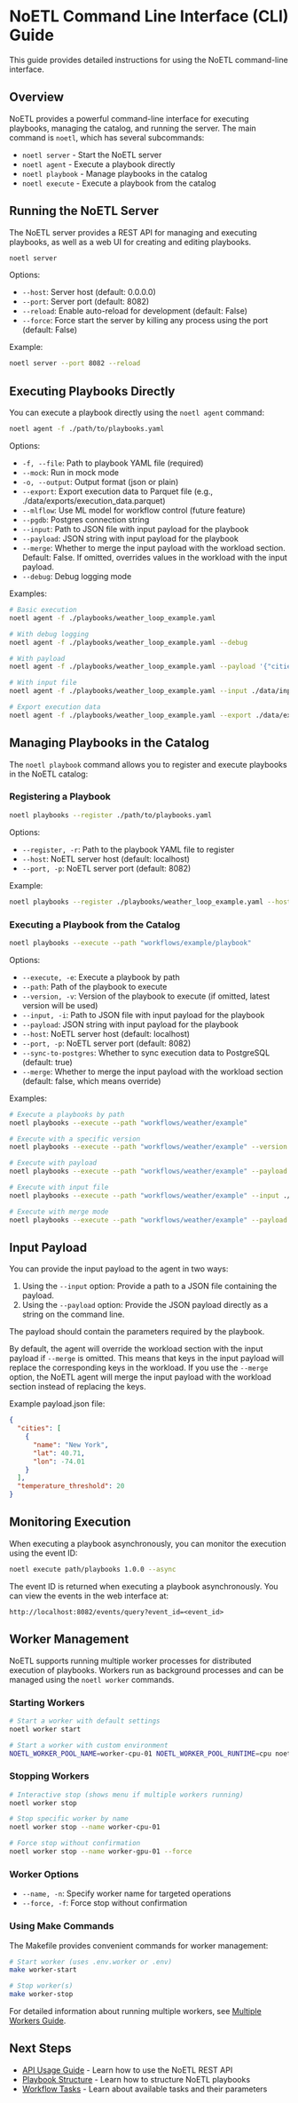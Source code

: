 # NoETL Command Line Interface (CLI) Guide

This guide provides detailed instructions for using the NoETL command-line interface.

## Overview

NoETL provides a powerful command-line interface for executing playbooks, managing the catalog, and running the server. The main command is `noetl`, which has several subcommands:

- `noetl server` - Start the NoETL server
- `noetl agent` - Execute a playbook directly
- `noetl playbook` - Manage playbooks in the catalog
- `noetl execute` - Execute a playbook from the catalog

## Running the NoETL Server

The NoETL server provides a REST API for managing and executing playbooks, as well as a web UI for creating and editing playbooks.

```bash
noetl server
```

Options:
- `--host`: Server host (default: 0.0.0.0)
- `--port`: Server port (default: 8082)
- `--reload`: Enable auto-reload for development (default: False)
- `--force`: Force start the server by killing any process using the port (default: False)

Example:
```bash
noetl server --port 8082 --reload
```

## Executing Playbooks Directly

You can execute a playbook directly using the `noetl agent` command:

```bash
noetl agent -f ./path/to/playbooks.yaml
```

Options:
- `-f, --file`: Path to playbook YAML file (required)
- `--mock`: Run in mock mode
- `-o, --output`: Output format (json or plain)
- `--export`: Export execution data to Parquet file (e.g., ./data/exports/execution_data.parquet)
- `--mlflow`: Use ML model for workflow control (future feature)
- `--pgdb`: Postgres connection string
- `--input`: Path to JSON file with input payload for the playbook
- `--payload`: JSON string with input payload for the playbook
- `--merge`: Whether to merge the input payload with the workload section. Default: False. If omitted, overrides values in the workload with the input payload.
- `--debug`: Debug logging mode

Examples:

```bash
# Basic execution
noetl agent -f ./playbooks/weather_loop_example.yaml

# With debug logging
noetl agent -f ./playbooks/weather_loop_example.yaml --debug

# With payload
noetl agent -f ./playbooks/weather_loop_example.yaml --payload '{"cities": [{"name": "New York", "lat": 40.71, "lon": -74.01}]}'

# With input file
noetl agent -f ./playbooks/weather_loop_example.yaml --input ./data/input/payload.json

# Export execution data
noetl agent -f ./playbooks/weather_loop_example.yaml --export ./data/exports/execution_data.parquet
```

## Managing Playbooks in the Catalog

The `noetl playbook` command allows you to register and execute playbooks in the NoETL catalog:

### Registering a Playbook

```bash
noetl playbooks --register ./path/to/playbooks.yaml
```

Options:
- `--register, -r`: Path to the playbook YAML file to register
- `--host`: NoETL server host (default: localhost)
- `--port, -p`: NoETL server port (default: 8082)

Example:
```bash
noetl playbooks --register ./playbooks/weather_loop_example.yaml --host localhost --port 8082
```

### Executing a Playbook from the Catalog

```bash
noetl playbooks --execute --path "workflows/example/playbook"
```

Options:
- `--execute, -e`: Execute a playbook by path
- `--path`: Path of the playbook to execute
- `--version, -v`: Version of the playbook to execute (if omitted, latest version will be used)
- `--input, -i`: Path to JSON file with input payload for the playbook
- `--payload`: JSON string with input payload for the playbook
- `--host`: NoETL server host (default: localhost)
- `--port, -p`: NoETL server port (default: 8082)
- `--sync-to-postgres`: Whether to sync execution data to PostgreSQL (default: true)
- `--merge`: Whether to merge the input payload with the workload section (default: false, which means override)

Examples:

```bash
# Execute a playbooks by path
noetl playbooks --execute --path "workflows/weather/example"

# Execute with a specific version
noetl playbooks --execute --path "workflows/weather/example" --version "1.0.0"

# Execute with payload
noetl playbooks --execute --path "workflows/weather/example" --payload '{"cities": [{"name": "New York", "lat": 40.71, "lon": -74.01}]}'

# Execute with input file
noetl playbooks --execute --path "workflows/weather/example" --input ./data/input/payload.json

# Execute with merge mode
noetl playbooks --execute --path "workflows/weather/example" --payload '{"cities": [{"name": "New York", "lat": 40.71, "lon": -74.01}]}' --merge
```

## Input Payload

You can provide the input payload to the agent in two ways:

1. Using the `--input` option: Provide a path to a JSON file containing the payload.
2. Using the `--payload` option: Provide the JSON payload directly as a string on the command line.

The payload should contain the parameters required by the playbook.

By default, the agent will override the workload section with the input payload if `--merge` is omitted. This means that keys in the input payload will replace the corresponding keys in the workload. 
If you use the `--merge` option, the NoETL agent will merge the input payload with the workload section instead of replacing the keys.

Example payload.json file:

```json
{
  "cities": [
    {
      "name": "New York",
      "lat": 40.71,
      "lon": -74.01
    }
  ],
  "temperature_threshold": 20
}
```

## Monitoring Execution

When executing a playbook asynchronously, you can monitor the execution using the event ID:

```bash
noetl execute path/playbooks 1.0.0 --async
```

The event ID is returned when executing a playbook asynchronously. You can view the events in the web interface at:

```
http://localhost:8082/events/query?event_id=<event_id>
```

## Worker Management

NoETL supports running multiple worker processes for distributed execution of playbooks. Workers run as background processes and can be managed using the `noetl worker` commands.

### Starting Workers

```bash
# Start a worker with default settings
noetl worker start

# Start a worker with custom environment
NOETL_WORKER_POOL_NAME=worker-cpu-01 NOETL_WORKER_POOL_RUNTIME=cpu noetl worker start
```

### Stopping Workers

```bash
# Interactive stop (shows menu if multiple workers running)
noetl worker stop

# Stop specific worker by name
noetl worker stop --name worker-cpu-01

# Force stop without confirmation
noetl worker stop --name worker-gpu-01 --force
```

### Worker Options

- `--name, -n`: Specify worker name for targeted operations
- `--force, -f`: Force stop without confirmation

### Using Make Commands

The Makefile provides convenient commands for worker management:

```bash
# Start worker (uses .env.worker or .env)
make worker-start

# Stop worker(s)
make worker-stop
```

For detailed information about running multiple workers, see [Multiple Workers Guide](multiple_workers.md).

## Next Steps

- [API Usage Guide](api_usage.md) - Learn how to use the NoETL REST API
- [Playbook Structure](playbook_structure.md) - Learn how to structure NoETL playbooks
- [Workflow Tasks](action_type.md) - Learn about available tasks and their parameters